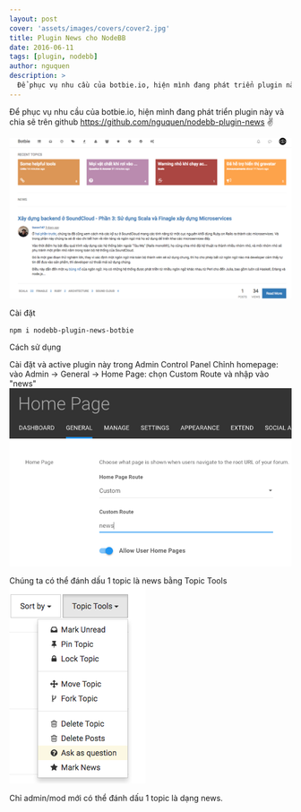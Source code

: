 ```yaml
---
layout: post
cover: 'assets/images/covers/cover2.jpg'
title: Plugin News cho NodeBB
date: 2016-06-11
tags: [plugin, nodebb]
author: nguquen
description: >
  Để phục vụ nhu cầu của botbie.io, hiện mình đang phát triển plugin này và chia sẽ trên github https://github.com/nguquen/nodebb-plugin-news :v:
---
```


Để phục vụ nhu cầu của botbie.io, hiện mình đang phát triển plugin này và chia sẽ trên github https://github.com/nguquen/nodebb-plugin-news :v:

![alt](/assets/images/posts/2016-06-08/plugin01.png)

Cài đặt
```
npm i nodebb-plugin-news-botbie
```
Cách sử dụng

Cài đặt và active plugin này trong Admin Control Panel
Chỉnh homepage: vào Admin -> General -> Home Page: chọn Custom Route và nhập vào "news"
![alt](/assets/images/posts/2016-06-08/plugin02.png)

Chúng ta có thể đánh dấu 1 topic là news bằng Topic Tools
![alt](/assets/images/posts/2016-06-08/plugin03.png)

Chỉ admin/mod mới có thể đánh dấu 1 topic là dạng news.
